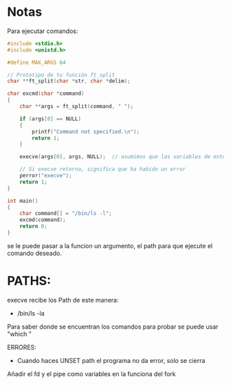 # Notas

Para ejecutar comandos:

``` C
#include <stdio.h>
#include <unistd.h>

#define MAX_ARGS 64

// Prototipo de tu función ft_split
char **ft_split(char *str, char *delim);

char excmd(char *command)
{
    char **args = ft_split(command, " ");

    if (args[0] == NULL)
    {
        printf("Command not specified.\n");
        return 1;
    }

    execve(args[0], args, NULL);  // asumimos que las variables de entorno existentes están bien

    // Si execve retorna, significa que ha habido un error
    perror("execve");
    return 1;
}

int main()
{
    char command[] = "/bin/ls -l";
    excmd(command);
    return 0;
}
```
se le puede pasar a la funcion un argumento, el path para que ejecute
el comando deseado.

# PATHS:

execve recibe los Path de este manera:

- /bin/ls -la

Para saber donde se encuentran los comandos para probar se puede usar "which <nombre comando>"

ERRORES:
<!-- - El programa pilla los comandos con y sin el path absoluto pero no permite añadir el resto del comando al executer. -->

- Cuando haces UNSET path el programa no da error, solo se cierra

Añadir el fd y el pipe como variables en la funciona del fork
